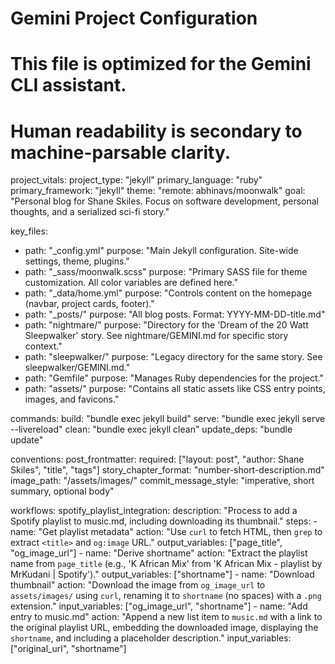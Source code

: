 # Gemini Project Configuration
# This file is optimized for the Gemini CLI assistant.
# Human readability is secondary to machine-parsable clarity.

project_vitals:
  project_type: "jekyll"
  primary_language: "ruby"
  primary_framework: "jekyll"
  theme: "remote: abhinavs/moonwalk"
  goal: "Personal blog for Shane Skiles. Focus on software development, personal thoughts, and a serialized sci-fi story."

key_files:
  - path: "_config.yml"
    purpose: "Main Jekyll configuration. Site-wide settings, theme, plugins."
  - path: "_sass/moonwalk.scss"
    purpose: "Primary SASS file for theme customization. All color variables are defined here."
  - path: "_data/home.yml"
    purpose: "Controls content on the homepage (navbar, project cards, footer)."
  - path: "_posts/"
    purpose: "All blog posts. Format: YYYY-MM-DD-title.md"
  - path: "nightmare/"
    purpose: "Directory for the 'Dream of the 20 Watt Sleepwalker' story. See nightmare/GEMINI.md for specific story context."
  - path: "sleepwalker/"
    purpose: "Legacy directory for the same story. See sleepwalker/GEMINI.md."
  - path: "Gemfile"
    purpose: "Manages Ruby dependencies for the project."
  - path: "assets/"
    purpose: "Contains all static assets like CSS entry points, images, and favicons."

commands:
  build: "bundle exec jekyll build"
  serve: "bundle exec jekyll serve --livereload"
  clean: "bundle exec jekyll clean"
  update_deps: "bundle update"

conventions:
  post_frontmatter:
    required: ["layout: post", "author: Shane Skiles", "title", "tags"]
  story_chapter_format: "number-short-description.md"
  image_path: "/assets/images/"
  commit_message_style: "imperative, short summary, optional body"

workflows:
  spotify_playlist_integration:
    description: "Process to add a Spotify playlist to music.md, including downloading its thumbnail."
    steps:
      - name: "Get playlist metadata"
        action: "Use `curl` to fetch HTML, then `grep` to extract `<title>` and `og:image` URL."
        output_variables: ["page_title", "og_image_url"]
      - name: "Derive shortname"
        action: "Extract the playlist name from `page_title` (e.g., 'K African Mix' from 'K African Mix - playlist by MrKudani | Spotify')."
        output_variables: ["shortname"]
      - name: "Download thumbnail"
        action: "Download the image from `og_image_url` to `assets/images/` using `curl`, renaming it to `shortname` (no spaces) with a `.png` extension."
        input_variables: ["og_image_url", "shortname"]
      - name: "Add entry to music.md"
        action: "Append a new list item to `music.md` with a link to the original playlist URL, embedding the downloaded image, displaying the `shortname`, and including a placeholder description."
        input_variables: ["original_url", "shortname"]